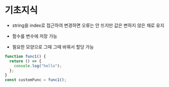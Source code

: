# 기초지식

- string을 index로 접근하여 변경하면 오류는 안 뜨지만 값은 변하지 않은 채로 유지

- 함수를 변수에 저장 가능
- 필요한 모양으로 그때 그때 바꿔서 할당 가능

```js
function func1() {
  return () => {
    console.log("hello");
  };
}
const customFunc = func1();
```
